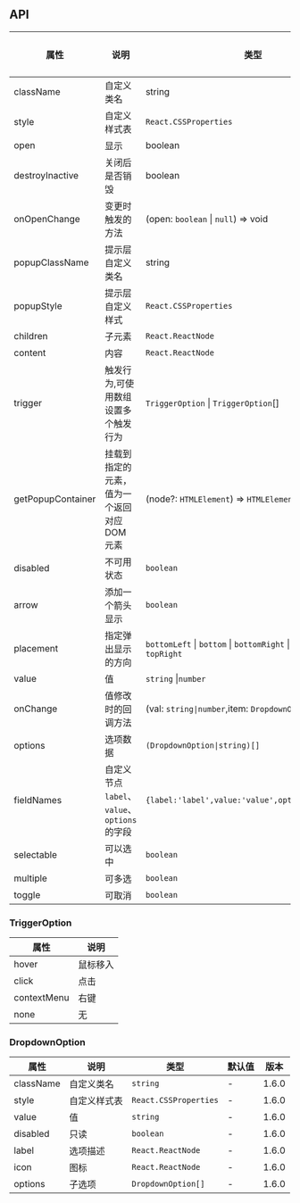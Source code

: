 ## API

| 属性              | 说明                                          | 类型                                                                          | 默认值 | 版本  |
| ----------------- | --------------------------------------------- | ----------------------------------------------------------------------------- | ------ | ----- |
| className         | 自定义类名                                    | string                                                                        | -      | 1.6.0 |
| style             | 自定义样式表                                  | `React.CSSProperties`                                                         | -      | 1.6.0 |
| open              | 显示                                          | boolean                                                                       | -      | 1.6.0 |
| destroyInactive   | 关闭后是否销毁                                | boolean                                                                       | -      | 1.6.0 |
| onOpenChange      | 变更时触发的方法                              | (open: `boolean` \| `null`) => void                                           | -      | 1.6.0 |
| popupClassName    | 提示层自定义类名                              | string                                                                        | -      | 1.6.0 |
| popupStyle        | 提示层自定义样式                              | `React.CSSProperties`                                                         | -      | 1.6.0 |
| children          | 子元素                                        | `React.ReactNode`                                                             | -      | 1.6.0 |
| content           | 内容                                          | `React.ReactNode`                                                             | -      | 1.6.0 |
| trigger           | 触发行为,可使用数组设置多个触发行为           | `TriggerOption` \| `TriggerOption`[]                                          | -      | 1.6.0 |
| getPopupContainer | 挂载到指定的元素，值为一个返回对应 DOM 元素   | (node?: `HTMLElement`) => `HTMLElement`                                       | -      | 1.6.0 |
| disabled          | 不可用状态                                    | `boolean`                                                                     | -      | 1.6.0 |
| arrow             | 添加一个箭头显示                              | `boolean`                                                                     | -      | 1.6.0 |
| placement         | 指定弹出显示的方向                            | `bottomLeft` \| `bottom` \| `bottomRight` \| `topLeft` \| `top` \| `topRight` | -      | 1.6.0 |
| value             | 值                                            | `string` \|`number`                                                           | -      | 1.6.0 |
| onChange          | 值修改时的回调方法                            | (val: `string\|number`,item: `DropdownOption`) => void                        | -      | 1.6.0 |
| options           | 选项数据                                      | `(DropdownOption\|string)[]`                                                  | `[]`   | 1.6.0 |
| fieldNames        | 自定义节点 `label`、`value`、`options` 的字段 | `{label:'label',value:'value',options:'options'}`                             | -      | 1.6.0 |
| selectable        | 可以选中                                      | `boolean`                                                                     | -      | 1.6.0 |
| multiple          | 可多选                                        | `boolean`                                                                     | -      | 1.7.1 |
| toggle            | 可取消                                        | `boolean`                                                                     | -      | 1.7.1 |

### TriggerOption

| 属性        | 说明     |
| ----------- | -------- |
| hover       | 鼠标移入 |
| click       | 点击     |
| contextMenu | 右键     |
| none        | 无       |

### DropdownOption

| 属性      | 说明         | 类型                  | 默认值 | 版本  |
| --------- | ------------ | --------------------- | ------ | ----- |
| className | 自定义类名   | `string`              | -      | 1.6.0 |
| style     | 自定义样式表 | `React.CSSProperties` | -      | 1.6.0 |
| value     | 值           | `string`              | -      | 1.6.0 |
| disabled  | 只读         | `boolean`             | -      | 1.6.0 |
| label     | 选项描述     | `React.ReactNode`     | -      | 1.6.0 |
| icon      | 图标         | `React.ReactNode`     | -      | 1.6.0 |
| options   | 子选项       | `DropdownOption[]`    | -      | 1.6.0 |
